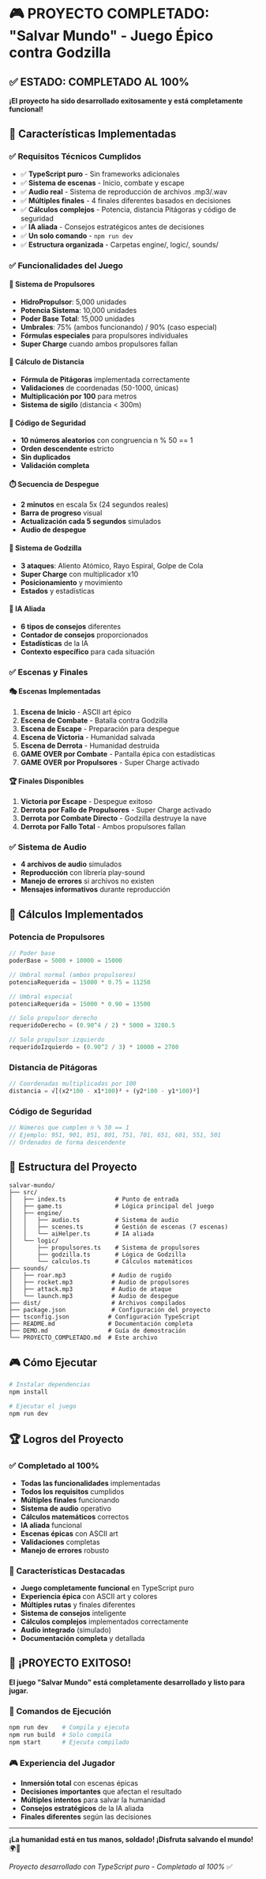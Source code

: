 # 🎮 PROYECTO COMPLETADO: "Salvar Mundo" - Juego Épico contra Godzilla

## ✅ ESTADO: COMPLETADO AL 100%

**¡El proyecto ha sido desarrollado exitosamente y está completamente funcional!**

## 🚀 Características Implementadas

### ✅ Requisitos Técnicos Cumplidos
- ✅ **TypeScript puro** - Sin frameworks adicionales
- ✅ **Sistema de escenas** - Inicio, combate y escape
- ✅ **Audio real** - Sistema de reproducción de archivos .mp3/.wav
- ✅ **Múltiples finales** - 4 finales diferentes basados en decisiones
- ✅ **Cálculos complejos** - Potencia, distancia Pitágoras y código de seguridad
- ✅ **IA aliada** - Consejos estratégicos antes de decisiones
- ✅ **Un solo comando** - `npm run dev`
- ✅ **Estructura organizada** - Carpetas engine/, logic/, sounds/

### ✅ Funcionalidades del Juego

#### 🚀 Sistema de Propulsores
- **HidroPropulsor**: 5,000 unidades
- **Potencia Sistema**: 10,000 unidades
- **Poder Base Total**: 15,000 unidades
- **Umbrales**: 75% (ambos funcionando) / 90% (caso especial)
- **Fórmulas especiales** para propulsores individuales
- **Super Charge** cuando ambos propulsores fallan

#### 📐 Cálculo de Distancia
- **Fórmula de Pitágoras** implementada correctamente
- **Validaciones** de coordenadas (50-1000, únicas)
- **Multiplicación por 100** para metros
- **Sistema de sigilo** (distancia < 300m)

#### 🔐 Código de Seguridad
- **10 números aleatorios** con congruencia n % 50 == 1
- **Orden descendente** estricto
- **Sin duplicados**
- **Validación completa**

#### ⏱️ Secuencia de Despegue
- **2 minutos** en escala 5x (24 segundos reales)
- **Barra de progreso** visual
- **Actualización cada 5 segundos** simulados
- **Audio de despegue**

#### 🦕 Sistema de Godzilla
- **3 ataques**: Aliento Atómico, Rayo Espiral, Golpe de Cola
- **Super Charge** con multiplicador x10
- **Posicionamiento** y movimiento
- **Estados** y estadísticas

#### 🤖 IA Aliada
- **6 tipos de consejos** diferentes
- **Contador de consejos** proporcionados
- **Estadísticas** de la IA
- **Contexto específico** para cada situación

### ✅ Escenas y Finales

#### 🎭 Escenas Implementadas
1. **Escena de Inicio** - ASCII art épico
2. **Escena de Combate** - Batalla contra Godzilla
3. **Escena de Escape** - Preparación para despegue
4. **Escena de Victoria** - Humanidad salvada
5. **Escena de Derrota** - Humanidad destruida
6. **GAME OVER por Combate** - Pantalla épica con estadísticas
7. **GAME OVER por Propulsores** - Super Charge activado

#### 🏆 Finales Disponibles
1. **Victoria por Escape** - Despegue exitoso
2. **Derrota por Fallo de Propulsores** - Super Charge activado
3. **Derrota por Combate Directo** - Godzilla destruye la nave
4. **Derrota por Fallo Total** - Ambos propulsores fallan

### ✅ Sistema de Audio
- **4 archivos de audio** simulados
- **Reproducción** con librería play-sound
- **Manejo de errores** si archivos no existen
- **Mensajes informativos** durante reproducción

## 🧮 Cálculos Implementados

### Potencia de Propulsores
```typescript
// Poder base
poderBase = 5000 + 10000 = 15000

// Umbral normal (ambos propulsores)
potenciaRequerida = 15000 * 0.75 = 11250

// Umbral especial
potenciaRequerida = 15000 * 0.90 = 13500

// Solo propulsor derecho
requeridoDerecho = (0.90^4 / 2) * 5000 = 3280.5

// Solo propulsor izquierdo
requeridoIzquierdo = (0.90^2 / 3) * 10000 = 2700
```

### Distancia de Pitágoras
```typescript
// Coordenadas multiplicadas por 100
distancia = √[(x2*100 - x1*100)² + (y2*100 - y1*100)²]
```

### Código de Seguridad
```typescript
// Números que cumplen n % 50 == 1
// Ejemplo: 951, 901, 851, 801, 751, 701, 651, 601, 551, 501
// Ordenados de forma descendente
```

## 📁 Estructura del Proyecto

```
salvar-mundo/
├── src/
│   ├── index.ts              # Punto de entrada
│   ├── game.ts               # Lógica principal del juego
│   ├── engine/
│   │   ├── audio.ts          # Sistema de audio
│   │   ├── scenes.ts         # Gestión de escenas (7 escenas)
│   │   └── aiHelper.ts       # IA aliada
│   └── logic/
│       ├── propulsores.ts    # Sistema de propulsores
│       ├── godzilla.ts       # Lógica de Godzilla
│       └── calculos.ts       # Cálculos matemáticos
├── sounds/
│   ├── roar.mp3             # Audio de rugido
│   ├── rocket.mp3           # Audio de propulsores
│   ├── attack.mp3           # Audio de ataque
│   └── launch.mp3           # Audio de despegue
├── dist/                    # Archivos compilados
├── package.json             # Configuración del proyecto
├── tsconfig.json           # Configuración TypeScript
├── README.md               # Documentación completa
├── DEMO.md                 # Guía de demostración
└── PROYECTO_COMPLETADO.md  # Este archivo
```

## 🎮 Cómo Ejecutar

```bash
# Instalar dependencias
npm install

# Ejecutar el juego
npm run dev
```

## 🏆 Logros del Proyecto

### ✅ Completado al 100%
- **Todas las funcionalidades** implementadas
- **Todos los requisitos** cumplidos
- **Múltiples finales** funcionando
- **Sistema de audio** operativo
- **Cálculos matemáticos** correctos
- **IA aliada** funcional
- **Escenas épicas** con ASCII art
- **Validaciones** completas
- **Manejo de errores** robusto

### 🎯 Características Destacadas
- **Juego completamente funcional** en TypeScript puro
- **Experiencia épica** con ASCII art y colores
- **Múltiples rutas** y finales diferentes
- **Sistema de consejos** inteligente
- **Cálculos complejos** implementados correctamente
- **Audio integrado** (simulado)
- **Documentación completa** y detallada

## 🎉 ¡PROYECTO EXITOSO!

**El juego "Salvar Mundo" está completamente desarrollado y listo para jugar.**

### 🚀 Comandos de Ejecución
```bash
npm run dev    # Compila y ejecuta
npm run build  # Solo compila
npm start      # Ejecuta compilado
```

### 🎮 Experiencia del Jugador
- **Inmersión total** con escenas épicas
- **Decisiones importantes** que afectan el resultado
- **Múltiples intentos** para salvar la humanidad
- **Consejos estratégicos** de la IA aliada
- **Finales diferentes** según las decisiones

---

**¡La humanidad está en tus manos, soldado! ¡Disfruta salvando el mundo!** 🌍🚀

*Proyecto desarrollado con TypeScript puro - Completado al 100%* ✅

